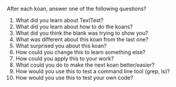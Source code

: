 After each koan, answer one of the following questions?

1. What did you learn about TextTest?
2. What did you learn about how to do the koans?
3. What did you think the blank was trying to show you?
4. What was different about this koan from the last one?
5. What surprised you about this koan?
6. How could you change this to learn something else?
7. How could you apply this to your work?
8. What could you do to make the next koan better/easier? 
9. How would you use this to test a command line tool (grep, ls)? 
10. How would you use this to test your own code?
